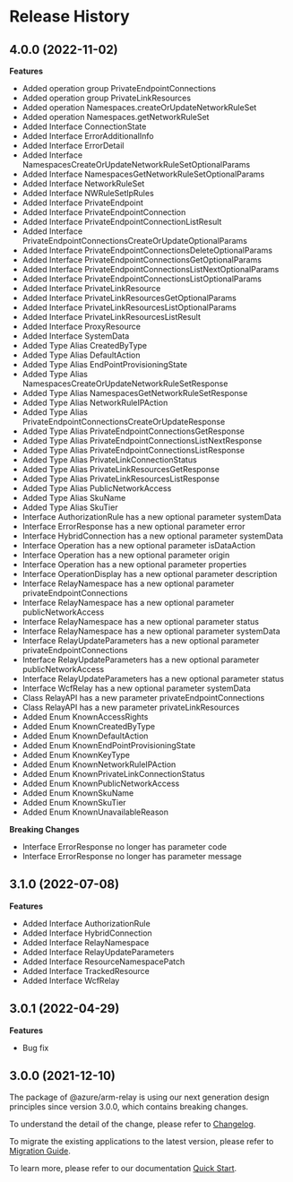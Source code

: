 # Release History
    
## 4.0.0 (2022-11-02)
    
**Features**

  - Added operation group PrivateEndpointConnections
  - Added operation group PrivateLinkResources
  - Added operation Namespaces.createOrUpdateNetworkRuleSet
  - Added operation Namespaces.getNetworkRuleSet
  - Added Interface ConnectionState
  - Added Interface ErrorAdditionalInfo
  - Added Interface ErrorDetail
  - Added Interface NamespacesCreateOrUpdateNetworkRuleSetOptionalParams
  - Added Interface NamespacesGetNetworkRuleSetOptionalParams
  - Added Interface NetworkRuleSet
  - Added Interface NWRuleSetIpRules
  - Added Interface PrivateEndpoint
  - Added Interface PrivateEndpointConnection
  - Added Interface PrivateEndpointConnectionListResult
  - Added Interface PrivateEndpointConnectionsCreateOrUpdateOptionalParams
  - Added Interface PrivateEndpointConnectionsDeleteOptionalParams
  - Added Interface PrivateEndpointConnectionsGetOptionalParams
  - Added Interface PrivateEndpointConnectionsListNextOptionalParams
  - Added Interface PrivateEndpointConnectionsListOptionalParams
  - Added Interface PrivateLinkResource
  - Added Interface PrivateLinkResourcesGetOptionalParams
  - Added Interface PrivateLinkResourcesListOptionalParams
  - Added Interface PrivateLinkResourcesListResult
  - Added Interface ProxyResource
  - Added Interface SystemData
  - Added Type Alias CreatedByType
  - Added Type Alias DefaultAction
  - Added Type Alias EndPointProvisioningState
  - Added Type Alias NamespacesCreateOrUpdateNetworkRuleSetResponse
  - Added Type Alias NamespacesGetNetworkRuleSetResponse
  - Added Type Alias NetworkRuleIPAction
  - Added Type Alias PrivateEndpointConnectionsCreateOrUpdateResponse
  - Added Type Alias PrivateEndpointConnectionsGetResponse
  - Added Type Alias PrivateEndpointConnectionsListNextResponse
  - Added Type Alias PrivateEndpointConnectionsListResponse
  - Added Type Alias PrivateLinkConnectionStatus
  - Added Type Alias PrivateLinkResourcesGetResponse
  - Added Type Alias PrivateLinkResourcesListResponse
  - Added Type Alias PublicNetworkAccess
  - Added Type Alias SkuName
  - Added Type Alias SkuTier
  - Interface AuthorizationRule has a new optional parameter systemData
  - Interface ErrorResponse has a new optional parameter error
  - Interface HybridConnection has a new optional parameter systemData
  - Interface Operation has a new optional parameter isDataAction
  - Interface Operation has a new optional parameter origin
  - Interface Operation has a new optional parameter properties
  - Interface OperationDisplay has a new optional parameter description
  - Interface RelayNamespace has a new optional parameter privateEndpointConnections
  - Interface RelayNamespace has a new optional parameter publicNetworkAccess
  - Interface RelayNamespace has a new optional parameter status
  - Interface RelayNamespace has a new optional parameter systemData
  - Interface RelayUpdateParameters has a new optional parameter privateEndpointConnections
  - Interface RelayUpdateParameters has a new optional parameter publicNetworkAccess
  - Interface RelayUpdateParameters has a new optional parameter status
  - Interface WcfRelay has a new optional parameter systemData
  - Class RelayAPI has a new parameter privateEndpointConnections
  - Class RelayAPI has a new parameter privateLinkResources
  - Added Enum KnownAccessRights
  - Added Enum KnownCreatedByType
  - Added Enum KnownDefaultAction
  - Added Enum KnownEndPointProvisioningState
  - Added Enum KnownKeyType
  - Added Enum KnownNetworkRuleIPAction
  - Added Enum KnownPrivateLinkConnectionStatus
  - Added Enum KnownPublicNetworkAccess
  - Added Enum KnownSkuName
  - Added Enum KnownSkuTier
  - Added Enum KnownUnavailableReason

**Breaking Changes**

  - Interface ErrorResponse no longer has parameter code
  - Interface ErrorResponse no longer has parameter message
    
    
## 3.1.0 (2022-07-08)
    
**Features**

  - Added Interface AuthorizationRule
  - Added Interface HybridConnection
  - Added Interface RelayNamespace
  - Added Interface RelayUpdateParameters
  - Added Interface ResourceNamespacePatch
  - Added Interface TrackedResource
  - Added Interface WcfRelay
    
## 3.0.1 (2022-04-29)

**Features**

  - Bug fix

## 3.0.0 (2021-12-10)

The package of @azure/arm-relay is using our next generation design principles since version 3.0.0, which contains breaking changes.

To understand the detail of the change, please refer to [Changelog](https://aka.ms/js-track2-changelog).

To migrate the existing applications to the latest version, please refer to [Migration Guide](https://aka.ms/js-track2-migration-guide).

To learn more, please refer to our documentation [Quick Start](https://aka.ms/js-track2-quickstart).
